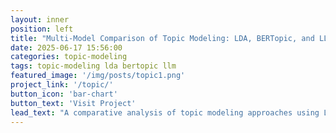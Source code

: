```yaml
---
layout: inner
position: left
title: "Multi-Model Comparison of Topic Modeling: LDA, BERTopic, and LLM-Enhanced Clustering"
date: 2025-06-17 15:56:00
categories: topic-modeling
tags: topic-modeling lda bertopic llm
featured_image: '/img/posts/topic1.png'
project_link: '/topic/'
button_icon: 'bar-chart'
button_text: 'Visit Project'
lead_text: "A comparative analysis of topic modeling approaches using LDA, BERTopic, and LLM-based clustering on user review data."
---
```

